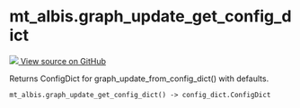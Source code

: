 # mt_albis.graph_update_get_config_dict

<!-- Insert buttons and diff -->

<a target="_blank" href="https://github.com/tensorflow/gnn/tree/master/tensorflow_gnn/models/mt_albis/config_dict.py#L25-L47">
<img src="https://www.tensorflow.org/images/GitHub-Mark-32px.png" /> View source
on GitHub </a>

Returns ConfigDict for graph_update_from_config_dict() with defaults.

<pre class="devsite-click-to-copy prettyprint lang-py tfo-signature-link">
<code>mt_albis.graph_update_get_config_dict() -> config_dict.ConfigDict
</code></pre>

<!-- Placeholder for "Used in" -->
